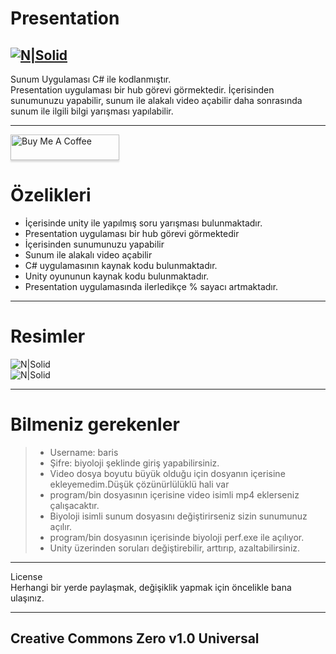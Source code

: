 <h1 class="code-line" data-line-start=0 data-line-end=1 ><a id="Presentation_0"></a>Presentation</h1>
<h2 class="code-line" data-line-start=2 data-line-end=4 ><a id="NSolidhttpsplaylhgoogleusercontentcom4ChxU_bzuJe8ix7IC7fYOq5xH3rtDjDMFogy4NsF6l8jNH9Q_G7zQUWoZtWvkliyww2247h1264rwhttpwwwartistscompanydigital_2"></a><a href="http://www.artistscompany.tech/"><img src="https://raw.githubusercontent.com/creosB/presentation/main/background.png" alt="N|Solid"></a></h2>
<p class="has-line-data" data-line-start="4" data-line-end="6">Sunum Uygulaması C# ile kodlanmıştır.<br>
Presentation uygulaması bir hub görevi görmektedir. İçerisinden sunumunuzu yapabilir, sunum ile alakalı video açabilir daha sonrasında sunum ile ilgili bilgi yarışması yapılabilir.</p>
<hr>
<a href="https://www.buymeacoffee.com/gbraad" target="_blank"><img src="https://www.buymeacoffee.com/assets/img/custom_images/orange_img.png" alt="Buy Me A Coffee" style="height: 41px !important;width: 174px !important;box-shadow: 0px 3px 2px 0px rgba(190, 190, 190, 0.5) !important;-webkit-box-shadow: 0px 3px 2px 0px rgba(190, 190, 190, 0.5) !important;" ></a>
<h1 class="code-line" data-line-start=7 data-line-end=8 ><a id="zelikleri_7"></a>Özelikleri</h1>
<ul>
<li class="has-line-data" data-line-start="9" data-line-end="10">İçerisinde unity ile yapılmış soru yarışması bulunmaktadır.</li>
<li class="has-line-data" data-line-start="10" data-line-end="11">Presentation uygulaması bir hub görevi görmektedir</li>
<li class="has-line-data" data-line-start="11" data-line-end="12">İçerisinden sunumunuzu yapabilir</li>
<li class="has-line-data" data-line-start="12" data-line-end="13">Sunum ile alakalı video açabilir</li>
<li class="has-line-data" data-line-start="13" data-line-end="14">C# uygulamasının kaynak kodu bulunmaktadır.</li>
<li class="has-line-data" data-line-start="14" data-line-end="15">Unity oyununun kaynak kodu bulunmaktadır.</li>
<li class="has-line-data" data-line-start="15" data-line-end="16">Presentation uygulamasında ilerledikçe % sayacı artmaktadır.</li>
</ul>
<hr>
<h1 class="code-line" data-line-start=17 data-line-end=18 ><a id="Resimler_17"></a>Resimler</h1>
<p class="has-line-data" data-line-start="18" data-line-end="20"><img src="https://raw.githubusercontent.com/creosB/presentation/main/resim1.png" alt="N|Solid"><br>
<img src="https://raw.githubusercontent.com/creosB/presentation/main/resim2.png" alt="N|Solid"></p>
<hr>
<h1 class="code-line" data-line-start=21 data-line-end=22 ><a id="Bilmeniz_gerekenler_21"></a>Bilmeniz gerekenler</h1>
<blockquote>
<ul>
<li class="has-line-data" data-line-start="22" data-line-end="23">Username: baris</li>
<li class="has-line-data" data-line-start="23" data-line-end="24">Şifre: biyoloji şeklinde giriş yapabilirsiniz.</li>
<li class="has-line-data" data-line-start="24" data-line-end="25">Video dosya boyutu büyük olduğu için dosyanın içerisine ekleyemedim.Düşük çözünürlülüklü hali var</li>
<li class="has-line-data" data-line-start="25" data-line-end="26">program/bin dosyasının içerisine video isimli mp4 eklerseniz çalışacaktır.</li>
<li class="has-line-data" data-line-start="26" data-line-end="27">Biyoloji isimli sunum dosyasını değiştirirseniz sizin sunumunuz açılır.</li>
<li class="has-line-data" data-line-start="27" data-line-end="28">program/bin dosyasının içerisinde biyoloji perf.exe ile açılıyor.</li>
<li class="has-line-data" data-line-start="28" data-line-end="29">Unity üzerinden soruları değiştirebilir, arttırıp, azaltabilirsiniz.</li>
</ul>
</blockquote>
<hr>
<p class="has-line-data" data-line-start="30" data-line-end="32">License<br>
Herhangi bir yerde paylaşmak, değişiklik yapmak için öncelikle bana ulaşınız.</p>
<hr>
<h2 class="code-line" data-line-start=33 data-line-end=35 ><a id="MIT_33"></a>Creative Commons Zero v1.0 Universal</h2>
